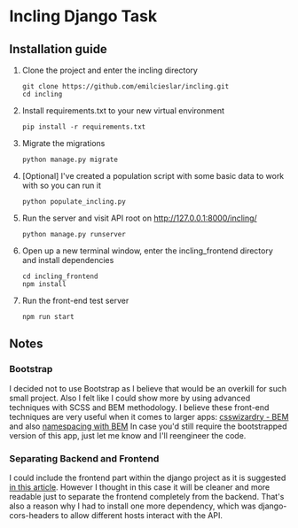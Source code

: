 # Incling Django Task

## Installation guide

1. Clone the project and enter the incling directory

    ```
    git clone https://github.com/emilcieslar/incling.git
    cd incling
    ```

2. Install requirements.txt to your new virtual environment

    ```
    pip install -r requirements.txt
    ```

3. Migrate the migrations

    ```
    python manage.py migrate
    ```

4. [Optional] I've created a population script with some basic data to work with so you can run it

    ```
    python populate_incling.py
    ```

5. Run the server and visit API root on http://127.0.0.1:8000/incling/

    ```
    python manage.py runserver
    ```

6. Open up a new terminal window, enter the incling_frontend directory and install dependencies

    ```
    cd incling_frontend
    npm install
    ```

7. Run the front-end test server

    ```
    npm run start
    ```


## Notes

### Bootstrap
I decided not to use Bootstrap as I believe that would be an overkill for such small project. Also I felt like I could show more by using advanced techniques with SCSS and BEM methodology. I believe these front-end techniques are very useful when it comes to larger apps: [csswizardry - BEM](http://csswizardry.com/2013/01/mindbemding-getting-your-head-round-bem-syntax/) and also [namespacing with BEM](http://csswizardry.com/2015/08/bemit-taking-the-bem-naming-convention-a-step-further/) In case you'd still require the bootstrapped version of this app, just let me know and I'll reengineer the code.

### Separating Backend and Frontend
I could include the frontend part within the django project as it is suggested [in this article](http://blog.kevinastone.com/getting-started-with-django-rest-framework-and-angularjs.html). However I thought in this case it will be cleaner and more readable just to separate the frontend completely from the backend. That's also a reason why I had to install one more dependency, which was django-cors-headers to allow different hosts interact with the API.

